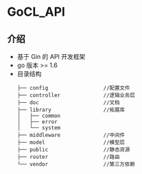 # GoCL_API

## 介绍
* 基于 Gin 的 API 开发框架
* go 版本 >= 1.6
* 目录结构
    ```
    ├── config                  //配置文件
    ├── controller              //逻辑业务层
    ├── doc                     //文档
    ├── library                 //拓展库
    │   ├── common
    │   ├── error
    │   └── system
    ├── middleware              //中间件
    ├── model                   //模型层
    ├── public                  //静态资源
    ├── router                  //路由
    └── vendor                  //第三方依赖
    ```

